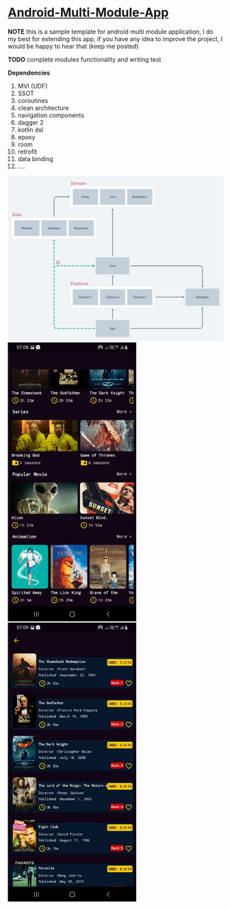 # [Android-Multi-Module-App](https://github.com/emamagic/Android-Multi-Module)

**NOTE**
this is a sample template for android multi module application, I do my best for extending this app,
if you have any idea to improve the project, I would be happy to hear that (keep me posted)

**TODO**
complete modules functionality and writing test

**Dependencies**
1. MVI (UDF)
2. SSOT
3. coroutines
4. clean architecture 
5. navigation components
6. dagger 2
7. kotlin dsl
8. epoxy
9. room
10. retrofit
11. data binding
12. ....

<img src="/photo/multi_module_diagram.png" width="600">
<img src="/photo/screen_1.jpeg" width="300">  <img src="/photo/screen_2.jpeg" width="300">

